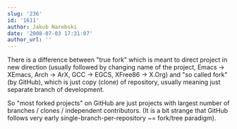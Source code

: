 ```yaml
---
slug: '236'
id: '1611'
author: Jakub Narebski
date: '2008-07-03 17:31:07'
author_url: ''
---
```

There is a difference between "true fork" which is meant to direct project in new direction (usually followed by changing name of the project, Emacs -&gt; XEmacs, Arch -&gt; ArX, GCC -&gt; EGCS, XFree86 -&gt; X.Org) and "so called fork" (by GitHub), which is just copy (clone) of repository, usually meaning just separate branch of development. 

So "most forked projects" on GitHub are just projects with largest number of branches / clones / independent contributors. (It is a bit strange that GitHub follows very early single-branch-per-repository ~= fork/tree paradigm).
